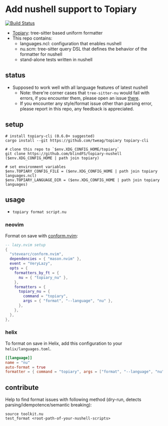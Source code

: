 # Add nushell support to Topiary
[![Build Status](https://img.shields.io/github/actions/workflow/status/blindfs/topiary-nushell/ci.yml?branch=main)](https://github.com/blindfs/topiary-nushell/actions)

* [Topiary](https://github.com/tweag/topiary): tree-sitter based uniform formatter
* This repo contains:
  - languages.ncl: configuration that enables nushell
  - nu.scm: tree-sitter query DSL that defines the behavior of the formatter for nushell
  - stand-alone tests written in nushell

## status

* Supposed to work well with all language features of latest nushell
  - Note: there're corner cases that `tree-sitter-nu` would fail with errors, if you encounter them, please open an issue [there](https://github.com/nushell/tree-sitter-nu).
  - If you encounter any style/format issue other than parsing error, please report in this repo, any feedback is appreciated.

## setup

```nushell
# install topiary-cli (0.6.0+ suggested)
cargo install --git https://github.com/tweag/topiary topiary-cli

# clone this repo to `$env.XDG_CONFIG_HOME/topiary`
git clone https://github.com/blindFS/topiary-nushell ($env.XDG_CONFIG_HOME | path join topiary)

# set environment variables
$env.TOPIARY_CONFIG_FILE = ($env.XDG_CONFIG_HOME | path join topiary languages.ncl)
$env.TOPIARY_LANGUAGE_DIR = ($env.XDG_CONFIG_HOME | path join topiary languages)
```

## usage

+ `topiary format script.nu`

### neovim

Format on save with [conform.nvim](https://github.com/stevearc/conform.nvim):

```lua
-- lazy.nvim setup
{
  "stevearc/conform.nvim",
  dependencies = { "mason.nvim" },
  event = "VeryLazy",
  opts = {
    formatters_by_ft = {
      nu = { "topiary_nu" },
    },
    formatters = {
      topiary_nu = {
        command = "topiary",
        args = { "format", "--language", "nu" },
      },
    },
  },
},
```

### helix

To format on save in Helix, add this configuration to your `helix/languages.toml`.

```toml
[[language]]
name = "nu"
auto-format = true
formatter = { command = "topiary", args = ["format", "--language", "nu"] }
```

## contribute

Help to find format issues with following method (dry-run, detects parsing/idempotence/semantic breaking):

```nushell
source toolkit.nu
test_format <root-path-of-your-nushell-scripts>
```

